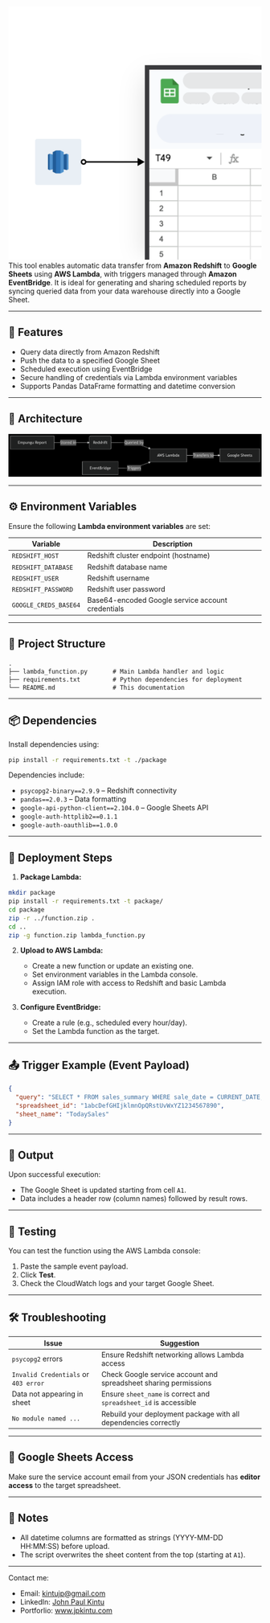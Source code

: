 ![Header](img/pwUneWQqU9X5TS5bH9sveDZNK30.svg)
This tool enables automatic data transfer from **Amazon Redshift** to **Google Sheets** using **AWS Lambda**, with triggers managed through **Amazon EventBridge**. It is ideal for generating and sharing scheduled reports by syncing queried data from your data warehouse directly into a Google Sheet.

---

## 📌 Features

- Query data directly from Amazon Redshift  
- Push the data to a specified Google Sheet  
- Scheduled execution using EventBridge  
- Secure handling of credentials via Lambda environment variables  
- Supports Pandas DataFrame formatting and datetime conversion  

---

## 📐 Architecture

![Architecture](img/structure.png)


---

## ⚙️ Environment Variables

Ensure the following **Lambda environment variables** are set:

| Variable              | Description                              |
|-----------------------|------------------------------------------|
| `REDSHIFT_HOST`       | Redshift cluster endpoint (hostname)     |
| `REDSHIFT_DATABASE`   | Redshift database name                   |
| `REDSHIFT_USER`       | Redshift username                        |
| `REDSHIFT_PASSWORD`   | Redshift user password                   |
| `GOOGLE_CREDS_BASE64` | Base64-encoded Google service account credentials |

---

## 📁 Project Structure

```
.
├── lambda_function.py       # Main Lambda handler and logic
├── requirements.txt         # Python dependencies for deployment
└── README.md                # This documentation
```

---

## 📦 Dependencies

Install dependencies using:

```bash
pip install -r requirements.txt -t ./package
```

Dependencies include:

- `psycopg2-binary==2.9.9` – Redshift connectivity  
- `pandas==2.0.3` – Data formatting  
- `google-api-python-client==2.104.0` – Google Sheets API  
- `google-auth-httplib2==0.1.1`  
- `google-auth-oauthlib==1.0.0`  

---

## 🚀 Deployment Steps

1. **Package Lambda:**

```bash
mkdir package
pip install -r requirements.txt -t package/
cd package
zip -r ../function.zip .
cd ..
zip -g function.zip lambda_function.py
```

2. **Upload to AWS Lambda:**
   - Create a new function or update an existing one.
   - Set environment variables in the Lambda console.
   - Assign IAM role with access to Redshift and basic Lambda execution.

3. **Configure EventBridge:**
   - Create a rule (e.g., scheduled every hour/day).
   - Set the Lambda function as the target.

---

## 📤 Trigger Example (Event Payload)

```json
{
  "query": "SELECT * FROM sales_summary WHERE sale_date = CURRENT_DATE;",
  "spreadsheet_id": "1abcDefGHIjklmnOpQRstUvWxYZ1234567890",
  "sheet_name": "TodaySales"
}
```

---

## 📄 Output

Upon successful execution:
- The Google Sheet is updated starting from cell `A1`.
- Data includes a header row (column names) followed by result rows.

---

## 🧪 Testing

You can test the function using the AWS Lambda console:
1. Paste the sample event payload.
2. Click **Test**.
3. Check the CloudWatch logs and your target Google Sheet.

---

## 🛠 Troubleshooting

| Issue                                 | Suggestion                                                             |
|--------------------------------------|------------------------------------------------------------------------|
| `psycopg2` errors                     | Ensure Redshift networking allows Lambda access                        |
| `Invalid Credentials` or `403 error` | Check Google service account and spreadsheet sharing permissions       |
| Data not appearing in sheet          | Ensure `sheet_name` is correct and `spreadsheet_id` is accessible      |
| `No module named ...`                | Rebuild your deployment package with all dependencies correctly        |

---

## 🔐 Google Sheets Access

Make sure the service account email from your JSON credentials has **editor access** to the target spreadsheet.

---

## 📘 Notes

- All datetime columns are formatted as strings (YYYY-MM-DD HH:MM:SS) before upload.
- The script overwrites the sheet content from the top (starting at `A1`).

---

<!-- Footer section -->
<footer>
    <div class="footer-content">
        <p>Contact me:</p>
        <ul>
            <li>Email: <a href="mailto:kintujp@gmail.com">kintujp@gmail.com</a></li>
            <li>LinkedIn: <a href="https://www.linkedin.com/in/john-paul-k-aa6b8757" target="_blank" rel="noreferrer noopener">John Paul Kintu</a></li>
            <li>Portforlio: <a href="https://jpkintu.github.io/Portfolio-Resume/" target="_blank" rel="noreferrer noopener">www.jpkintu.com</a></li>
        </ul>
    </div>
</footer>

